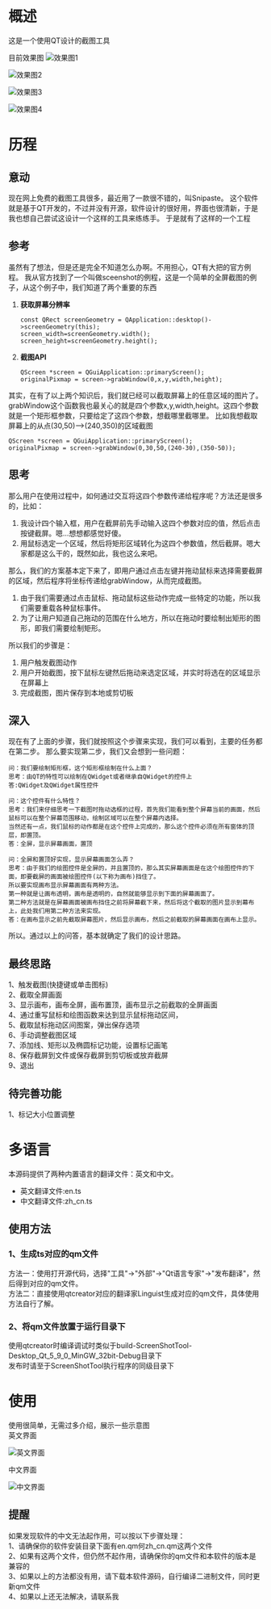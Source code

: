 # 概述
这是一个使用QT设计的截图工具

目前效果图
![效果图1](https://raw.githubusercontent.com/qiuzhiqian/ScreenShotTool/master/doc/1.gif)

![效果图2](https://raw.githubusercontent.com/qiuzhiqian/ScreenShotTool/master/doc/2.gif)

![效果图3](https://raw.githubusercontent.com/qiuzhiqian/ScreenShotTool/master/doc/3.gif)

![效果图4](https://raw.githubusercontent.com/qiuzhiqian/ScreenShotTool/master/doc/4.gif)

# 历程
## 意动
现在网上免费的截图工具很多，最近用了一款很不错的，叫Snipaste。
这个软件就是基于QT开发的，不过并没有开源，软件设计的很好用，界面也很清新，于是我也想自己尝试这设计一个这样的工具来练练手。
于是就有了这样的一个工程

## 参考
虽然有了想法，但是还是完全不知道怎么办啊。不用担心，QT有大把的官方例程。
我从官方找到了一个叫做sceenshot的例程，这是一个简单的全屏截图的例子，从这个例子中，我们知道了两个重要的东西
1. **获取屏幕分辨率**
	
    ```
    const QRect screenGeometry = QApplication::desktop()->screenGeometry(this);
    screen_width=screenGeometry.width();
    screen_height=screenGeometry.height();
    ```
2. **截图API**
	
    ```
    QScreen *screen = QGuiApplication::primaryScreen();
    originalPixmap = screen->grabWindow(0,x,y,width,height);
    ```
    
其实，在有了以上两个知识后，我们就已经可以截取屏幕上的任意区域的图片了。
grabWindow这个函数我也最关心的就是四个参数x,y,width,height。这四个参数就是一个矩形框参数，只要给定了这四个参数，想截哪里截哪里。
比如我想截取屏幕上的从点(30,50)-->(240,350)的区域截图

```
QScreen *screen = QGuiApplication::primaryScreen();
originalPixmap = screen->grabWindow(0,30,50,(240-30),(350-50));
```

## 思考
那么用户在使用过程中，如何通过交互将这四个参数传递给程序呢？方法还是很多的，比如：
1. 我设计四个输入框，用户在截屏前先手动输入这四个参数对应的值，然后点击按键截屏。嗯...想想都感觉好傻。
2. 用鼠标选定一个区域，然后将矩形区域转化为这四个参数值，然后截屏。嗯大家都是这么干的，既然如此，我也这么来吧。

那么，我们的方案基本定下来了，即用户通过点击左键并拖动鼠标来选择需要截屏的区域，然后程序将坐标传递给grabWindow，从而完成截图。

1. 由于我们需要通过点击鼠标、拖动鼠标这些动作完成一些特定的功能，所以我们需要重载各种鼠标事件。
2. 为了让用户知道自己拖动的范围在什么地方，所以在拖动时要绘制出矩形的图形，即我们需要绘制矩形。

所以我们的步骤是：
1. 用户触发截图动作
2. 用户开始截图，按下鼠标左键然后拖动来选定区域，并实时将选在的区域显示在屏幕上
3. 完成截图，图片保存到本地或剪切板

## 深入
现在有了上面的步骤，我们就按照这个步骤来实现，我们可以看到，主要的任务都在第二步。
那么要实现第二步，我们又会想到一些问题：

```
问：我们要绘制矩形框，这个矩形框绘制在什么上面？
思考：由QT的特性可以绘制在QWidget或者继承自QWidget的控件上
答:QWidget及QWidget属性控件
```

```
问：这个控件有什么特性？
思考：我们来仔细思考一下截图时拖动选框的过程，首先我们能看到整个屏幕当前的画面，然后鼠标可以在整个屏幕范围移动，绘制区域可以在整个屏幕内选择。
当然还有一点，我们鼠标的动作都是在这个控件上完成的，那么这个控件必须在所有窗体的顶层，即置顶。
答：全屏，显示屏幕画面，置顶
```

```
问：全屏和置顶好实现，显示屏幕画面怎么弄？
思考：由于我们的绘图控件是全屏的，并且置顶的，那么其实屏幕画面是在这个绘图控件的下面，即要截屏的画面被绘图控件(以下称为画布)挡住了。
所以要实现画布显示屏幕画面有两种方法。
第一种就是让画布透明，画布是透明的，自然就能够显示到下面的屏幕画面了。
第二种方法就是在屏幕画面被画布挡住之前将屏幕截下来，然后将这个截取的图片显示到幕布上，此处我们用第二种方法来实现。
答：在画布显示之前先截取屏幕图片，然后显示画布，然后之前截取的屏幕画面在画布上显示。
```

所以。通过以上的问答，基本就确定了我们的设计思路。

## 最终思路

1、触发截图(快捷键或单击图标)  
2、截取全屏画面  
3、显示画布，画布全屏，画布置顶，画布显示之前截取的全屏画面  
4、通过重写鼠标和绘图函数来达到显示鼠标拖动区间，  
5、截取鼠标拖动区间图案，弹出保存选项  
6、手动调整截图区域  
7、添加线、矩形以及椭圆标记功能，设置标记画笔  
8、保存截屏到文件或保存截屏到剪切板或放弃截屏  
9、退出  

## 待完善功能
1、标记大小位置调整  

# 多语言  
本源码提供了两种内置语言的翻译文件：英文和中文。  
- 英文翻译文件:en.ts  
- 中文翻译文件:zh_cn.ts  

## 使用方法  
### 1、生成ts对应的qm文件  
方法一：使用打开源代码，选择"工具"->"外部"->"Qt语言专家"->"发布翻译"，然后得到对应的qm文件。  
方法二：直接使用qtcreator对应的翻译家Linguist生成对应的qm文件，具体使用方法自行了解。  
### 2、将qm文件放置于运行目录下  
使用qtcreator时编译调试时类似于build-ScreenShotTool-Desktop_Qt_5_9_0_MinGW_32bit-Debug目录下  
发布时请至于ScreenShotTool执行程序的同级目录下

# 使用
使用很简单，无需过多介绍，展示一些示意图  
英文界面

![英文界面](https://raw.githubusercontent.com/qiuzhiqian/ScreenShotTool/master/doc/1.jpg)

中文界面

![中文界面](https://raw.githubusercontent.com/qiuzhiqian/ScreenShotTool/master/doc/2.jpg)

## 提醒

如果发现软件的中文无法起作用，可以按以下步骤处理：  
1、请确保你的软件安装目录下面有en.qm何zh_cn.qm这两个文件  
2、如果有这两个文件，但仍然不起作用，请确保你的qm文件和本软件的版本是兼容的  
3、如果以上的方法都没有用，请下载本软件源码，自行编译二进制文件，同时更新qm文件  
4、如果以上还无法解决，请联系我